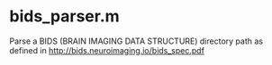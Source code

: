 # bids_parser.m  
Parse a BIDS (BRAIN IMAGING DATA STRUCTURE) directory path as defined in http://bids.neuroimaging.io/bids_spec.pdf
